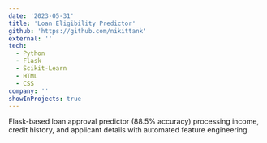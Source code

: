```yaml
---
date: '2023-05-31'
title: 'Loan Eligibility Predictor'
github: 'https://github.com/nikittank'
external: ''
tech:
  - Python
  - Flask
  - Scikit-Learn
  - HTML
  - CSS
company: ''
showInProjects: true
---
```


Flask-based loan approval predictor (88.5% accuracy) processing income, credit history, and applicant details with automated feature engineering.
